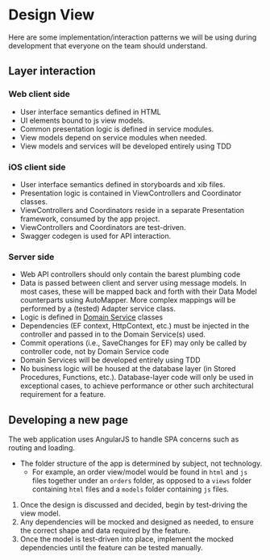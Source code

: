 # Design View

Here are some implementation/interaction patterns we will be using during development that everyone on the team should understand.

## Layer interaction
### Web client side
- User interface semantics defined in HTML
- UI elements bound to js view models.
- Common presentation logic is defined in service modules.
- View models depend on service modules when needed.
- View models and services will be developed entirely using TDD

### iOS client side
- User interface semantics defined in storyboards and xib files.
- Presentation logic is contained in ViewControllers and Coordinator classes.
- ViewControllers and Coordinators reside in a separate Presentation framework, consumed by the app project.
- ViewControllers and Coordinators are test-driven.
- Swagger codegen is used for API interaction.

### Server side
- Web API controllers should only contain the barest plumbing code
- Data is passed between client and server using message models. In most cases, these will be mapped back and forth with their Data Model counterparts using AutoMapper. More complex mappings will be performed by a (tested) Adapter service class.
- Logic is defined in [Domain Service](http://lostechies.com/jimmybogard/2008/08/21/services-in-domain-driven-design/) classes
- Dependencies (EF context, HttpContext, etc.) must be injected in the controller and passed in to the Domain Service(s) used.
- Commit operations (i.e., SaveChanges for EF) may only be called by controller code, not by Domain Service code
- Domain Services will be developed entirely using TDD
- No business logic will be housed at the database layer (in Stored Procedures, Functions, etc.). Database-layer code will only be used in exceptional cases, to achieve performance or other such architectural requirement for a feature.

## Developing a new page
The web application uses AngularJS to handle SPA concerns such as routing and loading.  

- The folder structure of the app is determined by subject, not technology.
    - For example, an order view/model would be found in `html` and `js` files together under an `orders` folder, as opposed to a `views` folder containing `html` files and a `models` folder containing `js` files.

1. Once the design is discussed and decided, begin by test-driving the view model.
1. Any dependencies will be mocked and designed as needed, to ensure the correct shape and data required by the feature.
1. Once the model is test-driven into place, implement the mocked dependencies until the feature can be tested manually.
